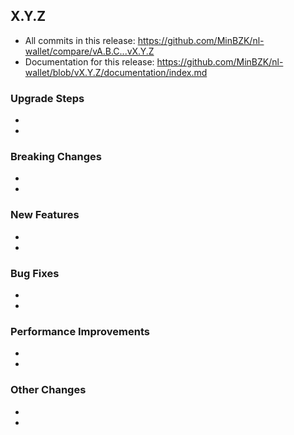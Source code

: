 ## X.Y.Z
* All commits in this release: https://github.com/MinBZK/nl-wallet/compare/vA.B.C...vX.Y.Z
* Documentation for this release: https://github.com/MinBZK/nl-wallet/blob/vX.Y.Z/documentation/index.md

### Upgrade Steps
*
*

### Breaking Changes
*
*

### New Features
*
*

### Bug Fixes
*
*

### Performance Improvements
*
*

### Other Changes
*
*
